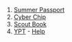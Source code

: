 1. [Summer Passport](http://www.baltimorebsa.org/cubpassport)
1. [Cyber Chip](https://www.scouting.org/training/youth-protection/cyber-chip/ "Internet Safter for Scouts")
1. [Scout Book](https://www.scoutbook.com "Recording and viewing award progretion")
1. [YPT](https://www.scouting.org/training/youth-protection/ "Youth Protection Training") - [Help](/ypt)
